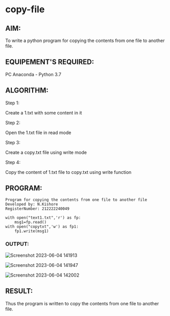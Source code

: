 # copy-file
## AIM:
To write a python program for copying the contents from one file to another file.
## EQUIPEMENT'S REQUIRED: 
PC
Anaconda - Python 3.7

## ALGORITHM: 

Step 1:

Create a 1.txt with some content in it

Step 2:

Open the 1.txt file in read mode

Step 3:

Create a copy.txt file using write mode

Step 4:

Copy the content of 1.txt file to copy.txt using write function

## PROGRAM:
```
Program for copying the contents from one file to another file
Developed by: N.Kishore
RegisterNumber: 212222240049

with open("text1.txt",'r') as fp:
    msg1=fp.read()
with open("copytxt",'w') as fp1:
    fp1.write(msg1)
```

### OUTPUT:

![Screenshot 2023-06-04 141913](https://github.com/nkishore2210/copy-file/assets/118707090/c5589ec1-debb-4326-a39c-58b53b8081df)

![Screenshot 2023-06-04 141947](https://github.com/nkishore2210/copy-file/assets/118707090/196af631-2248-47a4-a551-61c1de201de8)

![Screenshot 2023-06-04 142002](https://github.com/nkishore2210/copy-file/assets/118707090/67cc2342-f8fc-496a-94c2-7a3cf85b81f5)

## RESULT:
Thus the program is written to copy the contents from one file to another file.

